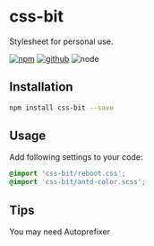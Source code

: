 # css-bit

Stylesheet for personal use.

[![npm][npm-badge]][npm-url]
[![github][github-badge]][github-url]
![node][node-badge]

[npm-url]: https://www.npmjs.com/package/css-bit
[npm-badge]: https://img.shields.io/npm/v/css-bit.svg?style=flat-square&logo=npm
[github-url]: https://github.com/airkro/css-bit
[github-badge]: https://img.shields.io/npm/l/css-bit.svg?style=flat-square&colorB=blue&logo=github
[node-badge]: https://img.shields.io/node/v/css-bit.svg?style=flat-square&colorB=green&logo=node.js

## Installation

```bash
npm install css-bit --save
```

## Usage

Add following settings to your code:

```scss
@import 'css-bit/reboot.css';
@import 'css-bit/antd-color.scss';
```

## Tips

You may need Autoprefixer
